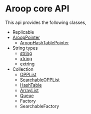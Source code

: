 Aroop core API
=================

This api provides the following classes,

- Replicable 
- [AroopPointer](hashtable.md#iteration)
	- [AroopHashTablePointer](hashtable.md#iteration)
- String types
	- [string](xtring.md#string)
	- [xtring](xtring.md#xtring)
	- [extring](xtring.md#extring)
- Collection
	- [OPPList](opplist.md)
	- [SearchableOPPList](opplist.md#searchableopplist)
	- [HashTable](hashtable.md)
	- [ArrayList](arraylist.md)
	- [Queue](queue.md)
	- Factory
	- SearchableFactory

